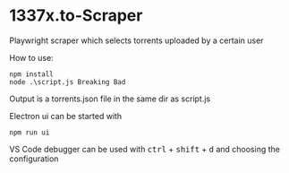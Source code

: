 # 1337x.to-Scraper
Playwright scraper which selects torrents uploaded by a certain user

How to use:
```
npm install
node .\script.js Breaking Bad
```

Output is a torrents.json file in the same dir as script.js

Electron ui can be started with 
```
npm run ui
```

VS Code debugger can be used with <kbd>ctrl</kbd> + <kbd>shift</kbd> + <kbd>d</kbd> and choosing the configuration 